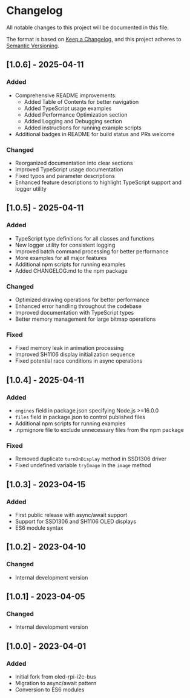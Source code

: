 # Changelog

All notable changes to this project will be documented in this file.

The format is based on [Keep a Changelog](https://keepachangelog.com/en/1.0.0/),
and this project adheres to [Semantic Versioning](https://semver.org/spec/v2.0.0.html).

## [1.0.6] - 2025-04-11
### Added
- Comprehensive README improvements:
  - Added Table of Contents for better navigation
  - Added TypeScript usage examples
  - Added Performance Optimization section
  - Added Logging and Debugging section
  - Added instructions for running example scripts
- Additional badges in README for build status and PRs welcome

### Changed
- Reorganized documentation into clear sections
- Improved TypeScript usage documentation
- Fixed typos and parameter descriptions
- Enhanced feature descriptions to highlight TypeScript support and logger utility

## [1.0.5] - 2025-04-11
### Added
- TypeScript type definitions for all classes and functions
- New logger utility for consistent logging
- Improved batch command processing for better performance
- More examples for all major features
- Additional npm scripts for running examples
- Added CHANGELOG.md to the npm package

### Changed
- Optimized drawing operations for better performance
- Enhanced error handling throughout the codebase
- Improved documentation with TypeScript types
- Better memory management for large bitmap operations

### Fixed
- Fixed memory leak in animation processing
- Improved SH1106 display initialization sequence
- Fixed potential race conditions in async operations

## [1.0.4] - 2025-04-11
### Added
- `engines` field in package.json specifying Node.js >=16.0.0
- `files` field in package.json to control published files
- Additional npm scripts for running examples
- .npmignore file to exclude unnecessary files from the npm package

### Fixed
- Removed duplicate `turnOnDisplay` method in SSD1306 driver
- Fixed undefined variable `tryImage` in the `image` method

## [1.0.3] - 2023-04-15
### Added
- First public release with async/await support
- Support for SSD1306 and SH1106 OLED displays
- ES6 module syntax

## [1.0.2] - 2023-04-10
### Changed
- Internal development version

## [1.0.1] - 2023-04-05
### Changed
- Internal development version

## [1.0.0] - 2023-04-01
### Added
- Initial fork from oled-rpi-i2c-bus
- Migration to async/await pattern
- Conversion to ES6 modules